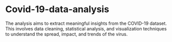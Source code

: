# Covid-19-data-analysis
The analysis aims to extract meaningful insights from the COVID-19 dataset. This involves data cleaning, statistical analysis, and visualization techniques to understand the spread, impact, and trends of the virus.
